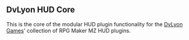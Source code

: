 ## DvLyon HUD Core

This is the core of the modular HUD plugin functionality for the [DvLyon Games](https://games.dvlyon.com)' collection of RPG Maker MZ HUD plugins.
